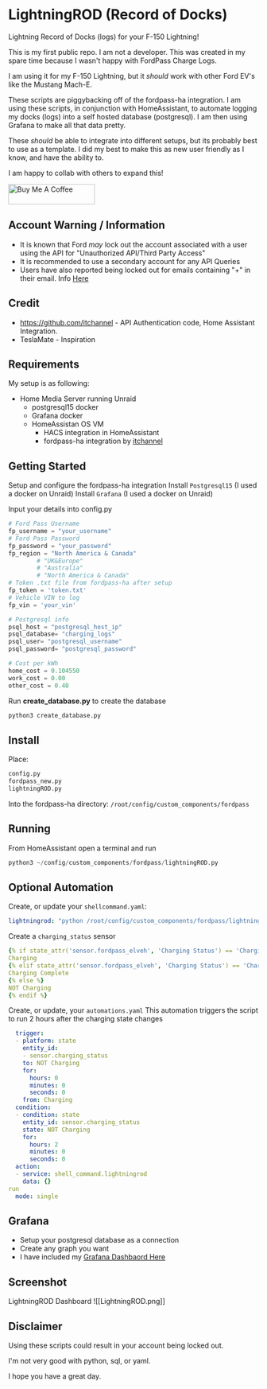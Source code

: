 # LightningROD (Record of Docks)
Lightning Record of Docks (logs) for your F-150 Lightning!

This is my first public repo. I am not a developer. 
This was created in my spare time because I wasn't happy with FordPass Charge Logs. 

I am using it for my F-150 Lightning, but it *should* work with other Ford EV's like the Mustang Mach-E.

These scripts are piggybacking off of the fordpass-ha integration.
I am using these scripts, in conjunction with HomeAssistant, to automate logging my docks (logs) into a self hosted database (postgresql).
I am then using Grafana to make all that data pretty.

These *should* be able to integrate into different setups, but its probably best to use as a template. 
I did my best to make this as new user friendly as I know, and have the ability to.

I am happy to collab with others to expand this!

<a href="https://www.buymeacoffee.com/SquidBytes" target="_blank"><img src="https://cdn.buymeacoffee.com/buttons/default-orange.png" alt="Buy Me A Coffee" height="41" width="174"></a>

## Account Warning / Information
- It is known that Ford *may* lock out the account associated with a user using the API for "Unauthorized API/Third Party Access"
- It is recommended to use a secondary account for any API Queries
- Users have also reported being locked out for emails containing "+" in their email. Info [Here](https://github.com/itchannel/fordpass-ha#account-warning-sep-2023)
## Credit 
- https://github.com/itchannel - API Authentication code, Home Assistant Integration.
- TeslaMate - Inspiration

## Requirements

My setup is as following:
- Home Media Server running Unraid
	- postgresql15 docker
	- Grafana docker
	- HomeAssistan OS VM
		- HACS integration in HomeAssistant
		- fordpass-ha integration by [itchannel](https://github.com/itchannel )

## Getting Started

Setup and configure the fordpass-ha integration
Install `Postgresql15` (I used a docker on Unraid)
Install `Grafana` (I used a docker on Unraid)

Input your details into config.py
```python
# Ford Pass Username
fp_username = "your_username"
# Ford Pass Password
fp_password = "your_password"
fp_region = "North America & Canada"
        # "UK&Europe"
        # "Australia"
        # "North America & Canada"
# Token .txt file from fordpass-ha after setup
fp_token = 'token.txt'
# Vehicle VIN to log
fp_vin = 'your_vin'

# Postgresql info
psql_host = "postgresql_host_ip"
psql_database= "charging_logs"
psql_user= "postgresql_username"
psql_password= "postgresql_password"

# Cost per kWh
home_cost = 0.104550
work_cost = 0.00
other_cost = 0.40
```

Run **create_database.py** to create the database
```python
python3 create_database.py
```

## Install

Place:
```python
config.py
fordpass_new.py
lightningROD.py
```

Into the fordpass-ha directory:
```/root/config/custom_components/fordpass```

## Running
From HomeAssistant open a terminal and run

```python
python3 ~/config/custom_components/fordpass/lightningROD.py
```

## Optional Automation

Create, or update your `shellcommand.yaml`:
```yaml
lightningrod: "python /root/config/custom_components/fordpass/lightningrod.py"
```

Create a `charging_status` sensor
```yaml
{% if state_attr('sensor.fordpass_elveh', 'Charging Status') == 'ChargingAC' %}
Charging
{% elif state_attr('sensor.fordpass_elveh', 'Charging Status') == 'ChargeTargetReached' %}
Charging Complete
{% else %}
NOT Charging
{% endif %}
```

Create, or update, your `automations.yaml`
This automation triggers the script to run 2 hours after the charging state changes
```yaml
  trigger:
  - platform: state
    entity_id:
    - sensor.charging_status
    to: NOT Charging
    for:
      hours: 0
      minutes: 0
      seconds: 0
    from: Charging
  condition:
  - condition: state
    entity_id: sensor.charging_status
    state: NOT Charging
    for:
      hours: 2
      minutes: 0
      seconds: 0
  action:
  - service: shell_command.lightningrod
    data: {}
run
  mode: single
```

## Grafana
- Setup your postgresql database as a connection
- Create any graph you want
- I have included my [Grafana Dashbaord Here](https://github.com/SquidBytes/LightningROD/tree/main/grafana)

## Screenshot
LightningROD Dashboard
![[LightningROD.png]]

## Disclaimer

Using these scripts could result in your account being locked out.

I'm not very good with python, sql, or yaml.

I hope you have a great day.

